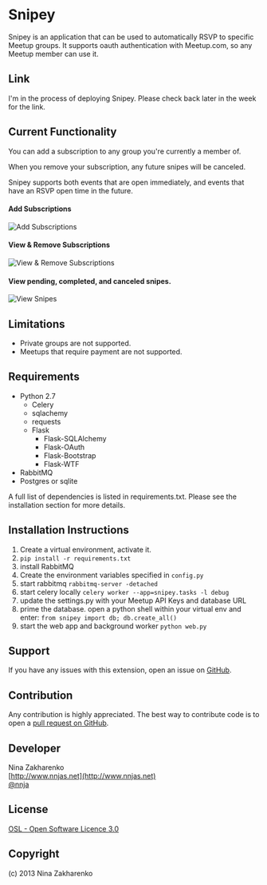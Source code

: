 Snipey
=====================
Snipey is an application that can be used to automatically RSVP to specific Meetup groups. It supports oauth authentication with Meetup.com, so any Meetup member can use it.

Link
-----------
I'm in the process of deploying Snipey. Please check back later in the week for the link.


Current Functionality
-----------
You can add a subscription to any group you're currently a member of.

When you remove your subscription, any future snipes will be canceled.

Snipey supports both events that are open immediately, and events that have an RSVP open time in the future.

#### Add Subscriptions

![Add Subscriptions](https://raw.github.com/nnja/snipey/master/snipey/static/img/screenshot/add_sub.png)

#### View & Remove Subscriptions
![View & Remove Subscriptions](https://raw.github.com/nnja/snipey/master/snipey/static/img/screenshot/view_subs.png)


#### View pending, completed, and canceled snipes.
![View Snipes](https://raw.github.com/nnja/snipey/master/snipey/static/img/screenshot/view_snipes.png)


Limitations
-----
- Private groups are not supported.
- Meetups that require payment are not supported.

Requirements
------------
- Python 2.7	
	- Celery
	- sqlachemy
	- requests
	- Flask
		- Flask-SQLAlchemy
		- Flask-OAuth
		- Flask-Bootstrap
		- Flask-WTF
- RabbitMQ
- Postgres or sqlite

A full list of dependencies is listed in requirements.txt. Please see the installation section for more details.

Installation Instructions
-------------------------
1. Create a virtual environment, activate it.
2. `pip install -r requirements.txt`
3. install RabbitMQ
3. Create the environment variables specified in `config.py`
4. start rabbitmq `rabbitmq-server -detached`
5. start celery locally `celery worker --app=snipey.tasks -l debug`
6. update the settings.py with your Meetup API Keys and database URL 
7. prime the database. open a python shell within your virtual env and enter:
	`from snipey import db; db.create_all()`
8. start the web app and background worker `python web.py`

Support
-------
If you have any issues with this extension, open an issue on [GitHub](https://github.com/nnja/snipey/issues).

Contribution
------------
Any contribution is highly appreciated. The best way to contribute code is to open a [pull request on GitHub](https://help.github.com/articles/using-pull-requests).

Developer
---------
Nina Zakharenko  
[http://www.nnjas.net](http://www.nnjas.net)  
[@nnja](https://twitter.com/nnja)

License
-------
[OSL - Open Software Licence 3.0](http://opensource.org/licenses/osl-3.0.php)

Copyright
---------
(c) 2013 Nina Zakharenko
